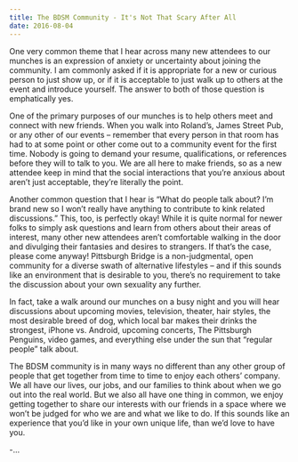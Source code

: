 ```yaml
---
title: The BDSM Community - It's Not That Scary After All
date: 2016-08-04
---
```


One very common theme that I hear across many new attendees to our munches is an expression of anxiety or uncertainty about joining the community. I am commonly asked if it is appropriate for a new or curious person to just show up, or if it is acceptable to just walk up to others at the event and introduce yourself. The answer to both of those question is emphatically yes.

One of the primary purposes of our munches is to help others meet and connect with new friends. When you walk into Roland’s, James Street Pub, or any other of our events – remember that every person in that room has had to at some point or other come out to a community event for the first time. Nobody is going to demand your resume, qualifications, or references before they will to talk to you. We are all here to make friends, so as a new attendee keep in mind that the social interactions that you’re anxious about aren’t just acceptable, they’re literally the point.

Another common question that I hear is “What do people talk about? I’m brand new so I won’t really have anything to contribute to kink related discussions.” This, too, is perfectly okay! While it is quite normal for newer folks to simply ask questions and learn from others about their areas of interest, many other new attendees aren’t comfortable walking in the door and divulging their fantasies and desires to strangers. If that’s the case, please come anyway! Pittsburgh Bridge is a non-judgmental, open community for a diverse swath of alternative lifestyles – and if this sounds like an environment that is desirable to you, there’s no requirement to take the discussion about your own sexuality any further.

In fact, take a walk around our munches on a busy night and you will hear discussions about upcoming movies, television, theater, hair styles, the most desirable breed of dog, which local bar makes their drinks the strongest, iPhone vs. Android, upcoming concerts, The Pittsburgh Penguins, video games, and everything else under the sun that “regular people” talk about.

The BDSM community is in many ways no different than any other group of people that get together from time to time to enjoy each others’ company. We all have our lives, our jobs, and our families to think about when we go out into the real world. But we also all have one thing in common, we enjoy getting together to share our interests with our friends in a space where we won’t be judged for who we are and what we like to do. If this sounds like an experience that you’d like in your own unique life, than we’d love to have you.

-...
